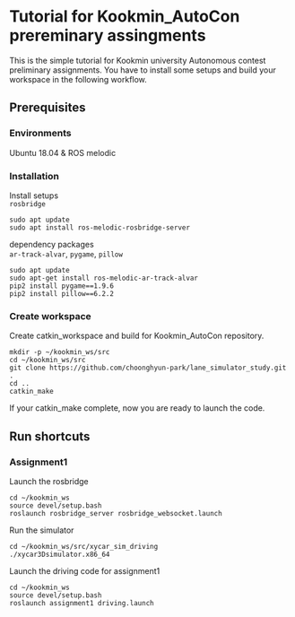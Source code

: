 # Tutorial for Kookmin_AutoCon prereminary assingments
This is the simple tutorial for Kookmin university Autonomous contest preliminary assignments. You have to install some setups and build your workspace in the following workflow.

## Prerequisites
### Environments
Ubuntu 18.04 & ROS melodic

### Installation
Install setups\
`rosbridge`
```Terminal
sudo apt update
sudo apt install ros-melodic-rosbridge-server
```
dependency packages\
`ar-track-alvar`, `pygame`, `pillow`
```terminal
sudo apt update
sudo apt-get install ros-melodic-ar-track-alvar
pip2 install pygame==1.9.6
pip2 install pillow==6.2.2
```

### Create workspace
Create catkin_workspace and build for Kookmin_AutoCon repository.
```Terminal
mkdir -p ~/kookmin_ws/src
cd ~/kookmin_ws/src
git clone https://github.com/choonghyun-park/lane_simulator_study.git .
cd ..
catkin_make
```
If your catkin_make complete, now you are ready to launch the code.

## Run shortcuts
### Assignment1
Launch the rosbridge
```terminal
cd ~/kookmin_ws
source devel/setup.bash
roslaunch rosbridge_server rosbridge_websocket.launch
```
Run the simulator
```terminal
cd ~/kookmin_ws/src/xycar_sim_driving
./xycar3Dsimulator.x86_64
```
Launch the driving code for assignment1
```terminal
cd ~/kookmin_ws
source devel/setup.bash
roslaunch assignment1 driving.launch
```



